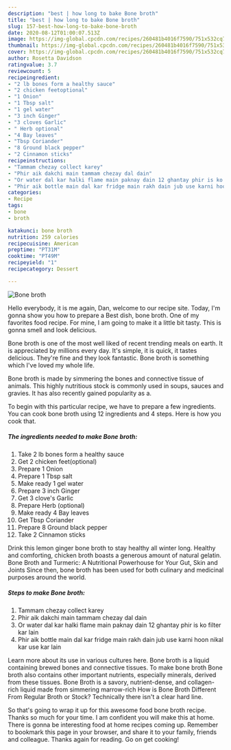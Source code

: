 ```yaml
---
description: "best | how long to bake Bone broth"
title: "best | how long to bake Bone broth"
slug: 157-best-how-long-to-bake-bone-broth
date: 2020-08-12T01:00:07.513Z
image: https://img-global.cpcdn.com/recipes/260481b4016f7590/751x532cq70/bone-broth-recipe-main-photo.jpg
thumbnail: https://img-global.cpcdn.com/recipes/260481b4016f7590/751x532cq70/bone-broth-recipe-main-photo.jpg
cover: https://img-global.cpcdn.com/recipes/260481b4016f7590/751x532cq70/bone-broth-recipe-main-photo.jpg
author: Rosetta Davidson
ratingvalue: 3.7
reviewcount: 5
recipeingredient:
- "2 lb bones form a healthy sauce"
- "2 chicken feetoptional"
- "1 Onion"
- "1 Tbsp salt"
- "1 gel water"
- "3 inch Ginger"
- "3 cloves Garlic"
- " Herb optional"
- "4 Bay leaves"
- "Tbsp Coriander"
- "8 Ground black pepper"
- "2 Cinnamon sticks"
recipeinstructions:
- "Tammam chezay collect karey"
- "Phir aik dakchi main tammam chezay dal dain"
- "Or water dal kar halki flame main paknay dain 12 ghantay phir is ko filter kar lain"
- "Phir aik bottle main dal kar fridge main rakh dain jub use karni hoon nikal kar use kar lain"
categories:
- Recipe
tags:
- bone
- broth

katakunci: bone broth 
nutrition: 259 calories
recipecuisine: American
preptime: "PT31M"
cooktime: "PT49M"
recipeyield: "1"
recipecategory: Dessert

---
```



![Bone broth](https://img-global.cpcdn.com/recipes/260481b4016f7590/751x532cq70/bone-broth-recipe-main-photo.jpg)

Hello everybody, it is me again, Dan, welcome to our recipe site. Today, I'm gonna show you how to prepare a Best dish, bone broth. One of my favorites food recipe. For mine, I am going to make it a little bit tasty. This is gonna smell and look delicious.

Bone broth is one of the most well liked of recent trending meals on earth. It is appreciated by millions every day. It's simple, it is quick, it tastes delicious. They're fine and they look fantastic. Bone broth is something which I've loved my whole life.

Bone broth is made by simmering the bones and connective tissue of animals. This highly nutritious stock is commonly used in soups, sauces and gravies. It has also recently gained popularity as a.


To begin with this particular recipe, we have to prepare a few ingredients. You can cook bone broth using 12 ingredients and 4 steps. Here is how you cook that.

<!--inarticleads1-->

##### The ingredients needed to make Bone broth:

1. Take 2 lb bones form a healthy sauce
1. Get 2 chicken feet(optional)
1. Prepare 1 Onion
1. Prepare 1 Tbsp salt
1. Make ready 1 gel water
1. Prepare 3 inch Ginger
1. Get 3 clove&#39;s Garlic
1. Prepare  Herb (optional)
1. Make ready 4 Bay leaves
1. Get Tbsp Coriander
1. Prepare 8 Ground black pepper
1. Take 2 Cinnamon sticks


Drink this lemon ginger bone broth to stay healthy all winter long. Healthy and comforting, chicken broth boasts a generous amount of natural gelatin. Bone Broth and Turmeric: A Nutritional Powerhouse for Your Gut, Skin and Joints Since then, bone broth has been used for both culinary and medicinal purposes around the world. 

<!--inarticleads2-->

##### Steps to make Bone broth:

1. Tammam chezay collect karey
1. Phir aik dakchi main tammam chezay dal dain
1. Or water dal kar halki flame main paknay dain 12 ghantay phir is ko filter kar lain
1. Phir aik bottle main dal kar fridge main rakh dain jub use karni hoon nikal kar use kar lain


Learn more about its use in various cultures here. Bone broth is a liquid containing brewed bones and connective tissues. To make bone broth Bone broth also contains other important nutrients, especially minerals, derived from these tissues. Bone Broth is a savory, nutrient-dense, and collagen-rich liquid made from simmering marrow-rich How is Bone Broth Different From Regular Broth or Stock? Technically there isn&#39;t a clear hard line. 

So that's going to wrap it up for this awesome food bone broth recipe. Thanks so much for your time. I am confident you will make this at home. There is gonna be interesting food at home recipes coming up. Remember to bookmark this page in your browser, and share it to your family, friends and colleague. Thanks again for reading. Go on get cooking!
